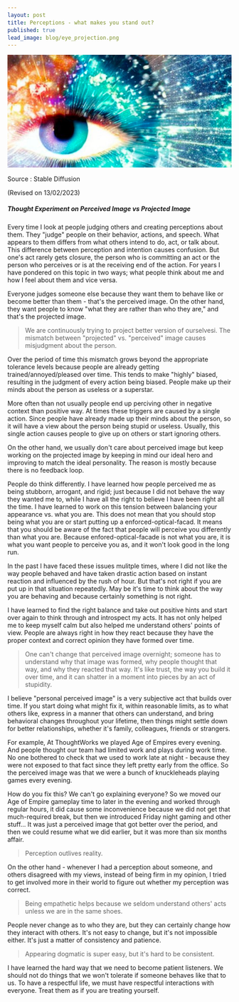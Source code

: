 ```yaml
---
layout: post
title: Perceptions - what makes you stand out?
published: true
lead_image: blog/eye_projection.png
---
```



<p><img src="/assets/images/blog/eye_projection.png" alt="Perceived vs Projected Image" class="responsive" /></p>
<div class="footnote">
Source : Stable Diffusion 
<p/>
</div>

(Revised on 13/02/2023)

##### Thought Experiment on Perceived Image vs Projected Image

Every time I look at people judging others and creating perceptions about them. They "judge" people on their behavior, actions, and speech. What appears to them differs from what others intend to do, act, or talk about. This difference between perception and intention causes confusion. But one's act rarely gets closure, the person who is committing an act or the person who perceives or is at the receiving end of the action. For years I have pondered on this topic in two ways; what people think about me and how I feel about them and vice versa.

Everyone judges someone else because they want them to behave like or become better than them - that's the perceived image. On the other hand, they want people to know "what they are rather than who they are," and that's the projected image.

> We are continuously trying to project better version of ourselvesi. The mismatch between "projected" vs. "perceived" image causes misjudgment about the person.

Over the period of time this mismatch grows beyond the appropriate tolerance levels because people are already getting trained/annoyed/pleased over time. This tends to make "highly" biased, resulting in the judgment of every action being biased. People make up their minds about the person as useless or a superstar.

More often than not usually people end up perciving other in negative context than positive way. At times these triggers are caused by a single action. Since people have already made up their minds about the person, so it will have a view about the person being stupid or useless. Usually, this single action causes people to give up on others or start ignoring others.

On the other hand, we usually don't care about perceived image but keep working on the projected image by keeping in mind our ideal hero and improving to match the ideal personality. The reason is mostly because there is no feedback loop. 

People do think differently. I have learned how people perceived me as being stubborn, arrogant, and rigid; just because I did not behave the way they wanted me to, while I have all the right to believe I have been right all the time. I have learned to work on this tension between balancing your appearance vs. what you are. This does not mean that you should stop being what you are or start putting up a enforced-optical-facad. It means that you should be aware of the fact that people will perceive you differently than what you are. Because enfored-optical-facade is not what you are, it is what you want people to perceive you as, and it won't look good in the long run.

In the past I have faced these issues mulitple times, where I did not like the way people behaved and have taken drastic action based on instant reaction and influenced by the rush of hour. But that's not right if you are put up in that situation repeatedly. May be it's time to think about the way you are behaving and because certainly something is not right.

I have learned to find the right balance and take out positive hints and start over again to think through and introspect my acts. It has not only helped me to keep myself calm but also helped me understand others' points of view. People are always right in how they react because they have the proper context and correct opinion they have formed over time.

> One can't change that perceived image overnight; someone has to understand why that image was formed, why people thought that way, and why they reacted that way. It's like trust, the way you build it over time, and it can shatter in a moment into pieces by an act of stupidity.

I believe "personal perceived image" is a very subjective act that builds over time. If you start doing what might fix it, within reasonable limits, as to what others like, express in a manner that others can understand, and bring behavioral changes throughout your lifetime, then things might settle down for better relationships, whether it's family, colleagues, friends or strangers.

For example, At ThoughtWorks we played Age of Empires every evening. And people thought our team had limited work and plays during work time. No one bothered to check that we used to work late at night - because they were not exposed to that fact since they left pretty early from the office. So the perceived image was that we were a bunch of knuckleheads playing games every evening. 

How do you fix this? We can't go explaining everyone? So we moved our Age of Empire gameplay time to later in the evening and worked through regular hours, it did cause some inconvenience because we did not get that much-required break, but then we introduced Friday night gaming and other stuff... It was just a perceived image that got better over the period, and then we could resume what we did earlier, but it was more than six months affair. 

> Perception outlives reality.

On the other hand - whenever I had a perception about someone, and others disagreed with my views, instead of being firm in my opinion, I tried to get involved more in their world to figure out whether my perception was correct.

> Being empathetic helps because we seldom understand others' acts unless we are in the same shoes.

People never change as to who they are, but they can certainly change how they interact with others. It's not easy to change, but it's not impossible either. It's just a matter of consistency and patience.

> Appearing dogmatic is super easy, but it's hard to be consistent.

I have learned the hard way that we need to become patient listeners. We should not do things that we won't tolerate if someone behaves like that to us. To have a respectful life, we must have respectful interactions with everyone. Treat them as if you are treating yourself.
